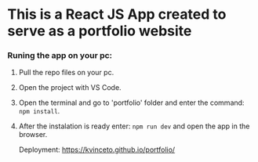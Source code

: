 # This is a React JS App created to serve as a portfolio website

### Runing the app on your pc:

1) Pull the repo files on your pc.
2) Open the project with VS Code.
3) Open the terminal and go to 'portfolio' folder and enter the command: ```npm install```.
4) After the instalation is ready enter: ```npm run dev``` and open the app in the browser.

   Deployment: https://kvinceto.github.io/portfolio/
